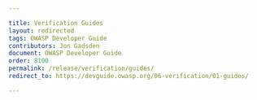 ```yaml
---

title: Verification Guides
layout: redirected
tags: OWASP Developer Guide
contributors: Jon Gadsden
document: OWASP Developer Guide
order: 8100
permalink: /release/verification/guides/
redirect_to: https://devguide.owasp.org/06-verification/01-guides/

---
```

